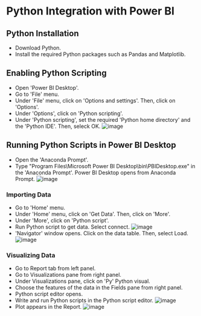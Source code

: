 # Python Integration with Power BI

## Python Installation
- Download Python.
- Install the required Python packages such as Pandas and Matplotlib.

## Enabling Python Scripting 
- Open 'Power BI Desktop'.
- Go to 'File' menu.
- Under 'File' menu, click on 'Options and settings'. Then, click on 'Options'.
- Under 'Options', click on 'Python scripting'.
- Under 'Python scripting', set the required 'Python home directory' and the 'Python IDE'. Then, seleck OK.
![image](https://user-images.githubusercontent.com/49337890/147568142-74a7d289-3d5f-422c-bd7c-4de112b7ee7d.png)

## Running Python Scripts in Power BI Desktop
- Open the 'Anaconda Prompt'.
- Type "Program Files\Microsoft Power BI Desktop\bin\PBIDesktop.exe" in the 'Anaconda Prompt'. Power BI Desktop opens from Anaconda Prompt.
![image](https://user-images.githubusercontent.com/49337890/147568537-64775d33-35f3-4836-b1d2-eae87a1387b2.png)

### Importing Data
- Go to 'Home' menu.
- Under 'Home' menu, click on 'Get Data'. Then, click on 'More'.
- Under 'More', click on 'Python script'.
- Run Python script to get data. Select connect.
![image](https://user-images.githubusercontent.com/49337890/147578131-2f76b68b-b947-4913-8501-667dce4f991f.png)
- 'Navigator' window opens. Click on the data table. Then, select Load.
![image](https://user-images.githubusercontent.com/49337890/147578746-9b3dc67c-5f80-460c-8f24-032807d2d5db.png)

### Visualizing Data
- Go to Report tab from left panel.
- Go to Visualizations pane from right panel.
- Under Visualizations pane, click on 'Py' Python visual.
- Choose the features of the data in the Fields pane from right panel.
- Python script editor opens.
- Write and run Python scripts in the Python script editor. 
![image](https://user-images.githubusercontent.com/49337890/147581067-5cf0ad69-903d-4ab2-9423-03c6fcf170be.png)
- Plot appears in the Report.
![image](https://user-images.githubusercontent.com/49337890/147581283-ab89d1d4-b81f-46ff-87bf-83699621f8d7.png)

